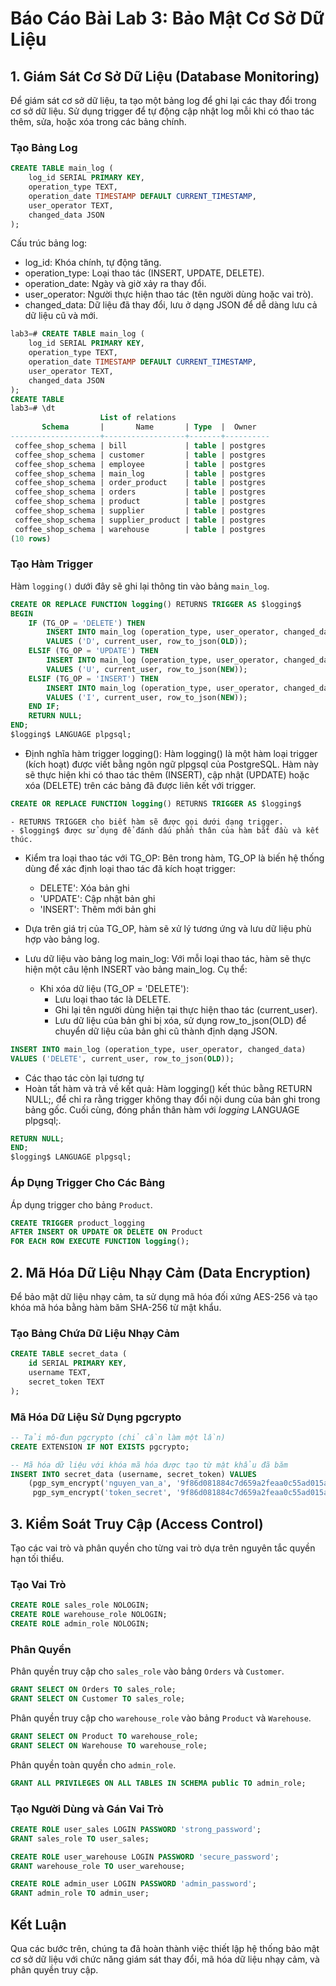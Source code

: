 
# Báo Cáo Bài Lab 3: Bảo Mật Cơ Sở Dữ Liệu

## 1. Giám Sát Cơ Sở Dữ Liệu (Database Monitoring)

Để giám sát cơ sở dữ liệu, ta tạo một bảng log để ghi lại các thay đổi trong cơ sở dữ liệu. Sử dụng trigger để tự động cập nhật log mỗi khi có thao tác thêm, sửa, hoặc xóa trong các bảng chính.

### Tạo Bảng Log

```sql
CREATE TABLE main_log (
    log_id SERIAL PRIMARY KEY,
    operation_type TEXT,
    operation_date TIMESTAMP DEFAULT CURRENT_TIMESTAMP,
    user_operator TEXT,
    changed_data JSON
);
```
Cấu trúc bảng log:
- log_id: Khóa chính, tự động tăng.
- operation_type: Loại thao tác (INSERT, UPDATE, DELETE).
- operation_date: Ngày và giờ xảy ra thay đổi.
- user_operator: Người thực hiện thao tác (tên người dùng hoặc vai trò).
- changed_data: Dữ liệu đã thay đổi, lưu ở dạng JSON để dễ dàng lưu cả dữ liệu cũ và mới.

```sql
lab3=# CREATE TABLE main_log (
    log_id SERIAL PRIMARY KEY,
    operation_type TEXT,
    operation_date TIMESTAMP DEFAULT CURRENT_TIMESTAMP,
    user_operator TEXT,
    changed_data JSON
);
CREATE TABLE
lab3=# \dt
                    List of relations
       Schema       |       Name       | Type  |  Owner   
--------------------+------------------+-------+----------
 coffee_shop_schema | bill             | table | postgres
 coffee_shop_schema | customer         | table | postgres
 coffee_shop_schema | employee         | table | postgres
 coffee_shop_schema | main_log         | table | postgres
 coffee_shop_schema | order_product    | table | postgres
 coffee_shop_schema | orders           | table | postgres
 coffee_shop_schema | product          | table | postgres
 coffee_shop_schema | supplier         | table | postgres
 coffee_shop_schema | supplier_product | table | postgres
 coffee_shop_schema | warehouse        | table | postgres
(10 rows)
```


### Tạo Hàm Trigger

Hàm `logging()` dưới đây sẽ ghi lại thông tin vào bảng `main_log`.

```sql
CREATE OR REPLACE FUNCTION logging() RETURNS TRIGGER AS $logging$
BEGIN
    IF (TG_OP = 'DELETE') THEN
        INSERT INTO main_log (operation_type, user_operator, changed_data)
        VALUES ('D', current_user, row_to_json(OLD));
    ELSIF (TG_OP = 'UPDATE') THEN
        INSERT INTO main_log (operation_type, user_operator, changed_data)
        VALUES ('U', current_user, row_to_json(NEW));
    ELSIF (TG_OP = 'INSERT') THEN
        INSERT INTO main_log (operation_type, user_operator, changed_data)
        VALUES ('I', current_user, row_to_json(NEW));
    END IF;
    RETURN NULL;    
END;
$logging$ LANGUAGE plpgsql;
```
- Định nghĩa hàm trigger logging(): Hàm logging() là một hàm loại trigger (kích hoạt) được viết bằng ngôn ngữ plpgsql của PostgreSQL. Hàm này sẽ thực hiện khi có thao tác thêm (INSERT), cập nhật (UPDATE) hoặc xóa (DELETE) trên các bảng đã được liên kết với trigger.

```sql
CREATE OR REPLACE FUNCTION logging() RETURNS TRIGGER AS $logging$
```
    - RETURNS TRIGGER cho biết hàm sẽ được gọi dưới dạng trigger.
    - $logging$ được sử dụng để đánh dấu phần thân của hàm bắt đầu và kết thúc.

- Kiểm tra loại thao tác với TG_OP: Bên trong hàm, TG_OP là biến hệ thống dùng để xác định loại thao tác đã kích hoạt trigger:
    - DELETE': Xóa bản ghi
    - 'UPDATE': Cập nhật bản ghi
    - 'INSERT': Thêm mới bản ghi
 
- Dựa trên giá trị của TG_OP, hàm sẽ xử lý tương ứng và lưu dữ liệu phù hợp vào bảng log.
- Lưu dữ liệu vào bảng log main_log: Với mỗi loại thao tác, hàm sẽ thực hiện một câu lệnh INSERT vào bảng main_log. Cụ thể:
    - Khi xóa dữ liệu (TG_OP = 'DELETE'):
        - Lưu loại thao tác là DELETE.
        - Ghi lại tên người dùng hiện tại thực hiện thao tác (current_user).
        - Lưu dữ liệu của bản ghi bị xóa, sử dụng row_to_json(OLD) để chuyển dữ liệu của bản ghi cũ thành định dạng JSON.

```sql
INSERT INTO main_log (operation_type, user_operator, changed_data)
VALUES ('DELETE', current_user, row_to_json(OLD));

```
- Các thao tác còn lại tương tự
- Hoàn tất hàm và trả về kết quả: Hàm logging() kết thúc bằng RETURN NULL;, để chỉ ra rằng trigger không thay đổi nội dung của bản ghi trong bảng gốc. Cuối cùng, đóng phần thân hàm với $logging$ LANGUAGE plpgsql;.
```sql
RETURN NULL;
END;
$logging$ LANGUAGE plpgsql;
```

### Áp Dụng Trigger Cho Các Bảng

Áp dụng trigger cho bảng `Product`.

```sql
CREATE TRIGGER product_logging
AFTER INSERT OR UPDATE OR DELETE ON Product
FOR EACH ROW EXECUTE FUNCTION logging();
```

## 2. Mã Hóa Dữ Liệu Nhạy Cảm (Data Encryption)

Để bảo mật dữ liệu nhạy cảm, ta sử dụng mã hóa đối xứng AES-256 và tạo khóa mã hóa bằng hàm băm SHA-256 từ mật khẩu.

### Tạo Bảng Chứa Dữ Liệu Nhạy Cảm

```sql
CREATE TABLE secret_data (
    id SERIAL PRIMARY KEY,
    username TEXT,
    secret_token TEXT
);
```

### Mã Hóa Dữ Liệu Sử Dụng pgcrypto

```sql
-- Tải mô-đun pgcrypto (chỉ cần làm một lần)
CREATE EXTENSION IF NOT EXISTS pgcrypto;

-- Mã hóa dữ liệu với khóa mã hóa được tạo từ mật khẩu đã băm
INSERT INTO secret_data (username, secret_token) VALUES 
    (pgp_sym_encrypt('nguyen_van_a', '9f86d081884c7d659a2feaa0c55ad015a3bf4f1b2b0b822cd15d6c15b0f00a08'), 
     pgp_sym_encrypt('token_secret', '9f86d081884c7d659a2feaa0c55ad015a3bf4f1b2b0b822cd15d6c15b0f00a08'));
```

## 3. Kiểm Soát Truy Cập (Access Control)

Tạo các vai trò và phân quyền cho từng vai trò dựa trên nguyên tắc quyền hạn tối thiểu.

### Tạo Vai Trò

```sql
CREATE ROLE sales_role NOLOGIN;
CREATE ROLE warehouse_role NOLOGIN;
CREATE ROLE admin_role NOLOGIN;
```

### Phân Quyền

Phân quyền truy cập cho `sales_role` vào bảng `Orders` và `Customer`.

```sql
GRANT SELECT ON Orders TO sales_role;
GRANT SELECT ON Customer TO sales_role;
```

Phân quyền truy cập cho `warehouse_role` vào bảng `Product` và `Warehouse`.

```sql
GRANT SELECT ON Product TO warehouse_role;
GRANT SELECT ON Warehouse TO warehouse_role;
```

Phân quyền toàn quyền cho `admin_role`.

```sql
GRANT ALL PRIVILEGES ON ALL TABLES IN SCHEMA public TO admin_role;
```

### Tạo Người Dùng và Gán Vai Trò

```sql
CREATE ROLE user_sales LOGIN PASSWORD 'strong_password';
GRANT sales_role TO user_sales;

CREATE ROLE user_warehouse LOGIN PASSWORD 'secure_password';
GRANT warehouse_role TO user_warehouse;

CREATE ROLE admin_user LOGIN PASSWORD 'admin_password';
GRANT admin_role TO admin_user;
```

## Kết Luận

Qua các bước trên, chúng ta đã hoàn thành việc thiết lập hệ thống bảo mật cơ sở dữ liệu với chức năng giám sát thay đổi, mã hóa dữ liệu nhạy cảm, và phân quyền truy cập.
